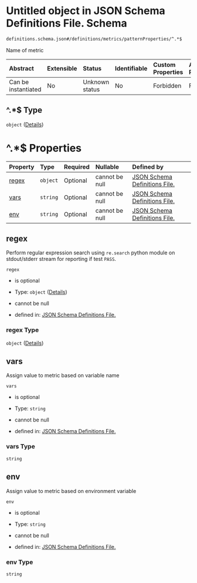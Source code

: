 # Untitled object in JSON Schema Definitions File.  Schema

```txt
definitions.schema.json#/definitions/metrics/patternProperties/^.*$
```

Name of metric

| Abstract            | Extensible | Status         | Identifiable | Custom Properties | Additional Properties | Access Restrictions | Defined In                                                                        |
| :------------------ | :--------- | :------------- | :----------- | :---------------- | :-------------------- | :------------------ | :-------------------------------------------------------------------------------- |
| Can be instantiated | No         | Unknown status | No           | Forbidden         | Forbidden             | none                | [definitions.schema.json*](../out/definitions.schema.json "open original schema") |

## ^.\*$ Type

`object` ([Details](definitions-definitions-metrics_field.md))

# ^.\*$ Properties

| Property        | Type     | Required | Nullable       | Defined by                                                                                                                                                      |
| :-------------- | :------- | :------- | :------------- | :-------------------------------------------------------------------------------------------------------------------------------------------------------------- |
| [regex](#regex) | `object` | Optional | cannot be null | [JSON Schema Definitions File. ](definitions-definitions-regex.md "definitions.schema.json#/definitions/metrics_field/properties/regex")                        |
| [vars](#vars)   | `string` | Optional | cannot be null | [JSON Schema Definitions File. ](definitions-definitions-metrics_field-properties-vars.md "definitions.schema.json#/definitions/metrics_field/properties/vars") |
| [env](#env)     | `string` | Optional | cannot be null | [JSON Schema Definitions File. ](definitions-definitions-metrics_field-properties-env.md "definitions.schema.json#/definitions/metrics_field/properties/env")   |

## regex

Perform regular expression search using `re.search` python module on stdout/stderr stream for reporting if test `PASS`.

`regex`

*   is optional

*   Type: `object` ([Details](definitions-definitions-regex.md))

*   cannot be null

*   defined in: [JSON Schema Definitions File. ](definitions-definitions-regex.md "definitions.schema.json#/definitions/metrics_field/properties/regex")

### regex Type

`object` ([Details](definitions-definitions-regex.md))

## vars

Assign value to metric based on variable name

`vars`

*   is optional

*   Type: `string`

*   cannot be null

*   defined in: [JSON Schema Definitions File. ](definitions-definitions-metrics_field-properties-vars.md "definitions.schema.json#/definitions/metrics_field/properties/vars")

### vars Type

`string`

## env

Assign value to metric based on environment variable

`env`

*   is optional

*   Type: `string`

*   cannot be null

*   defined in: [JSON Schema Definitions File. ](definitions-definitions-metrics_field-properties-env.md "definitions.schema.json#/definitions/metrics_field/properties/env")

### env Type

`string`
